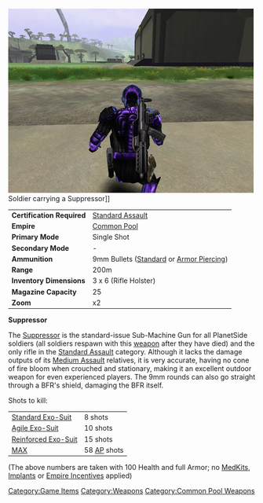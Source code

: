 ![](/images/PSScreenShot0299.jpg "fig:PSScreenShot0299.jpg") Soldier carrying a
Suppressor\]\]

|                            |                                                                                                 |
| -------------------------- | ----------------------------------------------------------------------------------------------- |
| **Certification Required** | [Standard Assault](/Standard_Assault "wikilink")                                                |
| **Empire**                 | [Common Pool](/Common_Pool "wikilink")                                                          |
| **Primary Mode**           | Single Shot                                                                                     |
| **Secondary Mode**         | \-                                                                                              |
| **Ammunition**             | 9mm Bullets ([Standard](/9mm_Bullet "wikilink") or [Armor Piercing](/AP_9mm_Bullet "wikilink")) |
| **Range**                  | 200m                                                                                            |
| **Inventory Dimensions**   | 3 x 6 (Rifle Holster)                                                                           |
| **Magazine Capacity**      | 25                                                                                              |
| **Zoom**                   | x2                                                                                              |

**Suppressor**

The [Suppressor](/Suppressor "wikilink") is the standard-issue
Sub-Machine Gun for all PlanetSide soldiers (all soldiers respawn with
this [weapon](/weapon "wikilink") after they have died) and the only
rifle in the [Standard Assault](/Standard_Assault "wikilink") category.
Although it lacks the damage outputs of its [Medium
Assault](/Medium_Assault "wikilink") relatives, it is very accurate,
having no cone of fire bloom when crouched and stationary, making it an
excellent outdoor weapon for even experienced players. The 9mm rounds
can also go straight through a BFR's shield, damaging the BFR itself.

Shots to kill:

|                                                        |                                           |
| ------------------------------------------------------ | ----------------------------------------- |
| [Standard Exo-Suit](/Standard_Exo-Suit "wikilink")     | 8 shots                                   |
| [Agile Exo-Suit](/Agile_Exo-Suit "wikilink")           | 10 shots                                  |
| [Reinforced Exo-Suit](/Reinforced_Exo-Suit "wikilink") | 15 shots                                  |
| [MAX](/MAX "wikilink")                                 | 58 [AP](/Armor_Piercing "wikilink") shots |

(The above numbers are taken with 100 Health and full Armor; no
[MedKits](/MedKit "wikilink"), [Implants](/Implants "wikilink") or [Empire
Incentives](/Empire_Incentives "wikilink") applied)

[Category:Game Items](/Category:Game_Items "wikilink")
[Category:Weapons](/Category:Weapons "wikilink") [Category:Common Pool
Weapons](/Category:Common_Pool_Weapons "wikilink")

